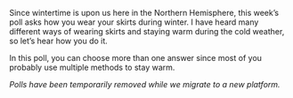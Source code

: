 Since wintertime is upon us here in the Northern Hemisphere, this week’s poll asks how you wear your skirts during winter. I have heard many different ways of wearing skirts and staying warm during the cold weather, so let’s hear how you do it.

In this poll, you can choose more than one answer since most of you probably use multiple methods to stay warm.

*Polls have been temporarily removed while we migrate to a new platform.*